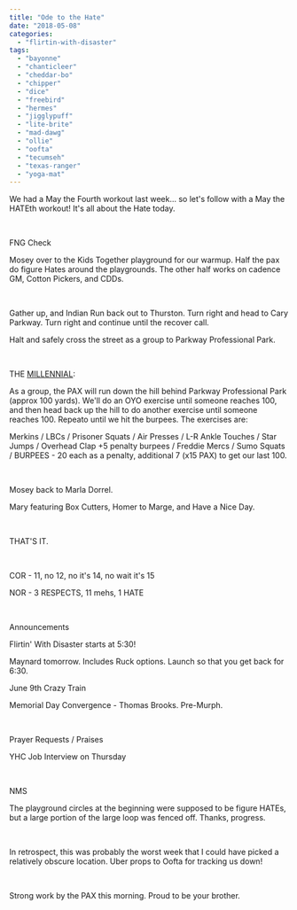 ```yaml
---
title: "Ode to the Hate"
date: "2018-05-08"
categories: 
  - "flirtin-with-disaster"
tags: 
  - "bayonne"
  - "chanticleer"
  - "cheddar-bo"
  - "chipper"
  - "dice"
  - "freebird"
  - "hermes"
  - "jigglypuff"
  - "lite-brite"
  - "mad-dawg"
  - "ollie"
  - "oofta"
  - "tecumseh"
  - "texas-ranger"
  - "yoga-mat"
---
```


We had a May the Fourth workout last week... so let's follow with a May the HATEth workout! It's all about the Hate today.

 

FNG Check

Mosey over to the Kids Together playground for our warmup. Half the pax do figure Hates around the playgrounds. The other half works on cadence GM, Cotton Pickers, and CDDs.

 

Gather up, and Indian Run back out to Thurston. Turn right and head to Cary Parkway. Turn right and continue until the recover call.

Halt and safely cross the street as a group to Parkway Professional Park.

 

THE [MILLENNIAL](https://f3nation.com/exercises/):

As a group, the PAX will run down the hill behind Parkway Professional Park (approx 100 yards). We'll do an OYO exercise until someone reaches 100, and then head back up the hill to do another exercise until someone reaches 100. Repeato until we hit the burpees. The exercises are:

Merkins / LBCs / Prisoner Squats / Air Presses / L-R Ankle Touches / Star Jumps / Overhead Clap +5 penalty burpees / Freddie Mercs / Sumo Squats / BURPEES - 20 each as a penalty, additional 7 (x15 PAX) to get our last 100.

 

Mosey back to Marla Dorrel.

Mary featuring Box Cutters, Homer to Marge, and Have a Nice Day.

 

THAT'S IT.

 

COR - 11, no 12, no it's 14, no wait it's 15

NOR - 3 RESPECTS, 11 mehs, 1 HATE

 

Announcements

Flirtin' With Disaster starts at 5:30!

Maynard tomorrow. Includes Ruck options. Launch so that you get back for 6:30.

June 9th Crazy Train

Memorial Day Convergence - Thomas Brooks. Pre-Murph.

 

Prayer Requests / Praises

YHC Job Interview on Thursday

 

NMS

The playground circles at the beginning were supposed to be figure HATEs, but a large portion of the large loop was fenced off. Thanks, progress.

 

In retrospect, this was probably the worst week that I could have picked a relatively obscure location. Uber props to Oofta for tracking us down!

 

Strong work by the PAX this morning. Proud to be your brother.
